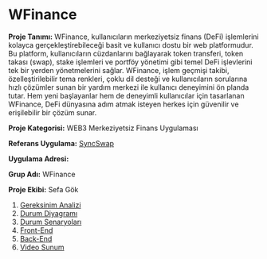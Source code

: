 # WFinance

**Proje Tanımı:** WFinance, kullanıcıların merkeziyetsiz finans (DeFi) işlemlerini kolayca gerçekleştirebileceği basit ve kullanıcı dostu bir web platformudur. Bu platform, kullanıcıların cüzdanlarını bağlayarak token transferi, token takası (swap), stake işlemleri ve portföy yönetimi gibi temel DeFi işlevlerini tek bir yerden yönetmelerini sağlar. WFinance, işlem geçmişi takibi, özelleştirilebilir tema renkleri, çoklu dil desteği ve kullanıcıların sorularına hızlı çözümler sunan bir yardım merkezi ile kullanıcı deneyimini ön planda tutar. Hem yeni başlayanlar hem de deneyimli kullanıcılar için tasarlanan WFinance, DeFi dünyasına adım atmak isteyen herkes için güvenilir ve erişilebilir bir çözüm sunar.

**Proje Kategorisi:** WEB3 Merkeziyetsiz Finans Uygulaması 

**Referans Uygulama:** [SyncSwap](https://syncswap.xyz/swap)

**Uygulama Adresi:** 

**Grup Adı:** WFinance

**Proje Ekibi:** Sefa Gök

1. [Gereksinim Analizi](Gereksinim-Analizi.md)
2. [Durum Diyagramı](DurumDiyagramı.jpg)
3. [Durum Senaryoları](DurumSenaryoları.pdf.pdf)
4. [Front-End](Front-End.md)
5. [Back-End]()
6. [Video Sunum]()
